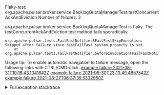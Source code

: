         
Flaky-test: org.apache.pulsar.broker.service.BacklogQuotaManagerTest.testConcurrentAckAndEviction
Number of failures: 3

org.apache.pulsar.broker.service.BacklogQuotaManagerTest is flaky. The testConcurrentAckAndEviction test method fails sporadically.

```
org.apache.pulsar.tests.FailFastNotifier$FailFastSkipException: Skipped after failure since testFailFast system property is set.
	at org.apache.pulsar.tests.FailFastNotifier.beforeInvocation(FailFastNotifier.java:88)

```

Usage tip: To enable automatic navigation to failure message, open the following links with CTRL/CMD-click.
[example failure 2021-08-31T10:16:43.1041642Z](https://github.com/apache/pulsar/runs/3471501156?check_suite_focus=true#step:10:2157)
[example failure 2021-08-30T23:13:49.4857542Z](https://github.com/apache/pulsar/runs/3467152431?check_suite_focus=true#step:9:1467)
[example failure 2021-08-27T06:37:39.5332950Z](https://github.com/apache/pulsar/runs/3440411059?check_suite_focus=true#step:9:3389)


<details>
<summary>Full exception stacktrace</summary>
<code><pre>
org.apache.pulsar.tests.FailFastNotifier$FailFastSkipException: Skipped after failure since testFailFast system property is set.
	at org.apache.pulsar.tests.FailFastNotifier.beforeInvocation(FailFastNotifier.java:88)

</pre></code>
</details>

